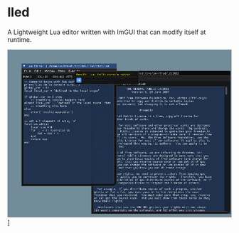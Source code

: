 # lled
A Lightweight Lua editor written with ImGUI that can modify itself at runtime.

![Window Manager Example](/screenshots/wm.png)]
